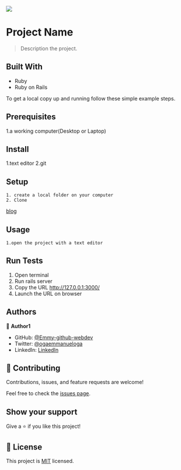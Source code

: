 ![](https://img.shields.io/badge/Microverse-blueviolet)

# Project Name

> Description the project.

## Built With

- Ruby 
- Ruby on Rails


To get a local copy up and running follow these simple example steps.

## Prerequisites
  1.a working computer(Desktop or Laptop)
## Install
   1.text editor
   2.git
## Setup
    1. create a local folder on your computer
    2. Clone
[blog](https://github.com/Emmy-github-webdev/blog-wror)

## Usage
    1.open the project with a text editor

## Run Tests
 1. Open terminal
 2. Run rails server
 3. Copy the URL http://127.0.0.1:3000/
 4. Launch the URL on browser



## Authors

👤 **Author1**

- GitHub: [@Emmy-github-webdev](https://github.com/Emmy-github-webdev)
- Twitter: [@ogaemmanueloga](https://twitter.com/ogaemmanueloga)
- LinkedIn: [LinkedIn](https://linkedin.com/in/emmanuelogaho)


## 🤝 Contributing

Contributions, issues, and feature requests are welcome!

Feel free to check the [issues page](https://github.com/Emmy-github-webdev/blog-wror/issues).

## Show your support

Give a ⭐️ if you like this project!

## 📝 License

This project is [MIT](./MIT.md) licensed.
